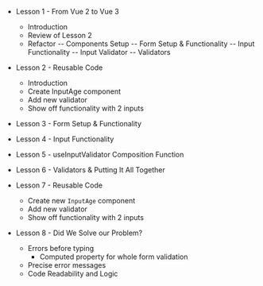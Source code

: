 - Lesson 1 - From Vue 2 to Vue 3
    - Introduction
    - Review of Lesson 2
    - Refactor
        -- Components Setup
        -- Form Setup & Functionality 
        -- Input Functionality 
        -- Input Validator
        -- Validators

- Lesson 2 - Reusable Code 
    - Introduction
    - Create InputAge component
    - Add new validator
    - Show off functionality with 2 inputs

- Lesson 3 - Form Setup & Functionality 

- Lesson 4 - Input Functionality

- Lesson 5 - useInputValidator Composition Function

- Lesson 6 - Validators & Putting It All Together

- Lesson 7 - Reusable Code
    - Create new `InputAge` component
    - Add new validator
    - Show off functionality with 2 inputs

- Lesson 8 - Did We Solve our Problem? 
    - Errors before typing 
        - Computed property for whole form validation
    - Precise error messages
    - Code Readability and Logic